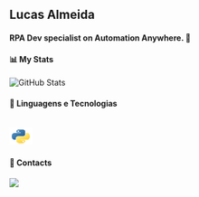## Lucas Almeida 
#### RPA Dev specialist on Automation Anywhere. 🤖
#### 📊 My Stats
<p>
  <img 
    alt="GitHub Stats" 
    height="200" 
    style="padding-right: 10px;" 
    src="https://github-readme-stats.vercel.app/api?username=Void-Beyond&show_icons=true&theme=dark&include_all_commits=true&locale=pt-br" 
  />
</p>

#### 🤖 Linguagens e Tecnologias
<div style="display: inline_block"><br>
  <img alt="Python" height="30" width="40" src="https://raw.githubusercontent.com/devicons/devicon/master/icons/python/python-original.svg">
</div>

#### 💬 Contacts
<div> 
  <a href="https://www.linkedin.com/in/lucas-dos-santos-almeida-b411a61a4/" target="_blank"><img src="https://img.shields.io/badge/-LinkedIn-%230077B5?style=for-the-badge&logo=linkedin&logoColor=white" target="_blank"></a> 
</div>
  
##
